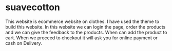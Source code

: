# suavecotton
This website is ecommerce website on clothes. I have  used the theme to build this website. In this website we can login the page, order the products and we can give the feedback to the products. When can add the product to cart. When we proceed to checkout it will ask you for online payment or cash on Delivery. 
